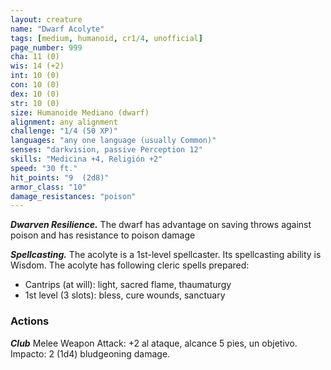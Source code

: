 ```yaml
---
layout: creature
name: "Dwarf Acolyte"
tags: [medium, humanoid, cr1/4, unofficial]
page_number: 999
cha: 11 (0)
wis: 14 (+2)
int: 10 (0)
con: 10 (0)
dex: 10 (0)
str: 10 (0)
size: Humanoide Mediano (dwarf)
alignment: any alignment
challenge: "1/4 (50 XP)"
languages: "any one language (usually Common)"
senses: "darkvision, passive Perception 12"
skills: "Medicina +4, Religión +2"
speed: "30 ft."
hit_points: "9  (2d8)"
armor_class: "10"
damage_resistances: "poison"
---
```


***Dwarven Resilience.*** The dwarf has advantage on saving throws against poison and has resistance to poison damage

***Spellcasting.*** The acolyte is a 1st-level spellcaster. Its spellcasting ability is Wisdom. The acolyte has following cleric spells prepared:
* Cantrips (at will): light, sacred flame, thaumaturgy
* 1st level (3 slots): bless, cure wounds, sanctuary

### Actions

***Club*** Melee Weapon Attack: +2 al ataque, alcance 5 pies, un objetivo. Impacto: 2 (1d4) bludgeoning damage.